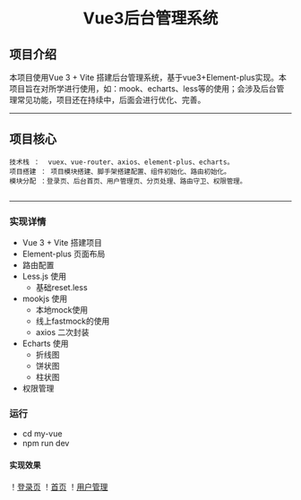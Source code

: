 <h1 align="center"> Vue3后台管理系统 </h1>

## 项目介绍

本项目使用Vue 3 + Vite 搭建后台管理系统，基于vue3+Element-plus实现。本项目旨在对所学进行使用，如：mook、echarts、less等的使用；会涉及后台管理常见功能，项目还在持续中，后面会进行优化、完善。
***
## 项目核心
```
技术栈 ：  vuex、vue-router、axios、element-plus、echarts。
项目搭建 ： 项目模块搭建、脚手架搭建配置、组件初始化、路由初始化。
模块分配 ：登录页、后台首页、用户管理页、分页处理、路由守卫、权限管理。
    
```
***
### 实现详情
- Vue 3 + Vite 搭建项目
- Element-plus 页面布局
- 路由配置
- Less.js 使用 
    - 基础reset.less
- mookjs 使用
    - 本地mock使用
    - 线上fastmock的使用
    - axios 二次封装
- Echarts 使用
    - 折线图
    - 饼状图
    - 柱状图
- 权限管理

### 运行
- cd my-vue
- npm run dev

#### 实现效果
！[登录页](src/assets/images/demo/login.png)
！[首页](src/assets/images/demo/home.png)
！[用户管理](src/assets/images/demo/userManage.png)



